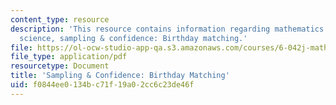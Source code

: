 ```yaml
---
content_type: resource
description: 'This resource contains information regarding mathematics for computer
  science, sampling & confidence: Birthday matching.'
file: https://ol-ocw-studio-app-qa.s3.amazonaws.com/courses/6-042j-mathematics-for-computer-science-spring-2015/f0844ee0134bc71f19a02cc6c23de46f_MIT6_042JS15_Birthday.pdf
file_type: application/pdf
resourcetype: Document
title: 'Sampling & Confidence: Birthday Matching'
uid: f0844ee0-134b-c71f-19a0-2cc6c23de46f
---
```


